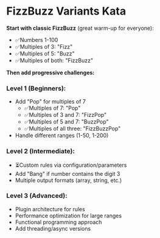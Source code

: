 # **FizzBuzz Variants Kata**

**Start with classic FizzBuzz** (great warm-up for everyone):
- ✅Numbers 1-100
- ✅Multiples of 3: "Fizz"
- ✅Multiples of 5: "Buzz"
- ✅Multiples of both: "FizzBuzz"

**Then add progressive challenges:**

### **Level 1 (Beginners):**
- Add "Pop" for multiples of 7
  - ✅Multiples of 7: "Pop"
  - ✅Multiples of 3 and 7: "FizzPop"
  - ✅Multiples of 5 and 7: "BuzzPop"
  - ✅Multiples of all three: "FizzBuzzPop"
- Handle different ranges (1-50, 1-200)

### **Level 2 (Intermediate):**
- ⏳Custom rules via configuration/parameters
- Add "Bang" if number contains the digit 3
- Multiple output formats (array, string, etc.)

### **Level 3 (Advanced):**
- Plugin architecture for rules
- Performance optimization for large ranges
- Functional programming approach
- Add threading/async versions
